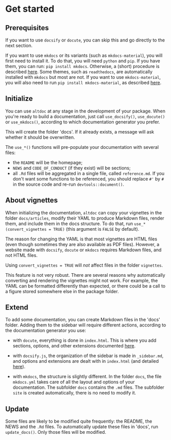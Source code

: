 # Get started

## Prerequisites

If you want to use `docsify` or `docute`, you can skip this and go directly to the next section.

If you want to use `mkdocs` or its variants (such as `mkdocs-material`), you will first need to install it. To do that, you will need `python` and `pip`. If you have them, you can run: `pip install mkdocs`. Otherwise, a (short) procedure is described [here](https://www.mkdocs.org/user-guide/installation/). Some themes, such as `readthedocs`, are automatically installed with `mkdocs` but most are not. If you want to use `mkdocs-material`, you will also need to run `pip install mkdocs-material`, as described [here](https://squidfunk.github.io/mkdocs-material/getting-started/#with-pip).

## Initialize

You can use `altdoc` at any stage in the development of your package. When you're ready to build a documentation, just call `use_docsify()`, `use_docute()` or `use_mkdocs()`, according to which documentation generator you prefer.

This will create the folder 'docs'. If it already exists, a message will ask whether it should be overwritten. 

The `use_*()` functions will pre-populate your documentation with several files:

* the `README` will be the homepage;
* `NEWS` and `CODE_OF_CONDUCT` (if they exist) will be sections;
* all `.Rd` files will be aggregated in a single file, called `reference.md`. If you don't want some functions to be referenced, you should replace `#'` by `#` in the source code and re-run `devtools::document()`.

## About vignettes

When initializing the documentation, `altdoc` can copy your vignettes in the folder `docs/articles`, modify their YAML to produce Markdown files, render them, and include them in the docs structure. To do that, run `use_*(convert_vignettes = TRUE)` (this argument is `FALSE` by default).

The reason for changing the YAML is that most vignettes are HTML files (even though sometimes they are also available as PDF files). However, a website made with `docsify`, `docute` or `mkdocs` requires Markdown files, and not HTML files. 

Using `convert_vignettes = TRUE` will *not* affect files in the folder `vignettes`.

<Note type="warning">

This feature is not very robust. There are several reasons why automatically converting and rendering the vignettes might not work. For example, the YAML can be formatted differently than expected, or there could be a call to a figure stored somewhere else in the package folder.

</Note>


## Extend 

To add some documentation, you can create Markdown files in the 'docs' folder. Adding them to the sidebar will require different actions, according to the documentation generator you use:

* with `docute`, everything is done in `index.html`. This is where you add sections, options, and other extensions documented [here](https://docute.org).

* with `docsify.js`, the organization of the sidebar is made in `_sidebar.md`, and options and extensions are dealt with in `index.html` (and detailed [here](https://docsify.js.org/#/)).

* with `mkdocs`, the structure is slightly different. In the folder `docs`, the file `mkdocs.yml` takes care of all the layout and options of your documentation. The subfolder `docs` contains the `.md` files. The subfolder `site` is created automatically, there is no need to modify it.

## Update 

Some files are likely to be modified quite frequently: the README, the NEWS and the `.Rd` files. To automatically update these files in 'docs', run `update_docs()`. Only those files will be modified. 
